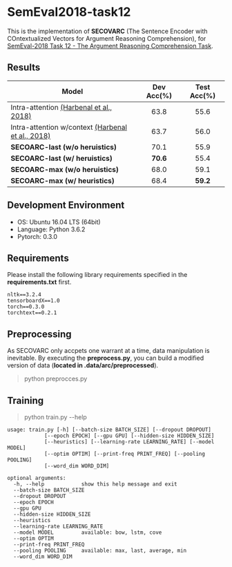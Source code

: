 # SemEval2018-task12

This is the implementation of **SECOVARC** (The Sentence Encoder with COntextualized Vectors for Argument Reasoning Comprehension), 
for [SemEval-2018 Task 12 - The Argument Reasoning Comprehension Task](https://competitions.codalab.org/competitions/17327).

## Results

| Model        | Dev Acc(%) | Test Acc(%)| 
|--------------|:----------:|:----------:|
| Intra-attention [(Harbenal et al., 2018)](https://arxiv.org/abs/1708.01425)            | 63.8 | 55.6 |
| Intra-attention w/context [(Harbenal et al., 2018)](https://arxiv.org/abs/1708.01425)  | 63.7 | 56.0 |
| **SECOARC-last (w/o heruistics)**  | 70.1 | 55.9 |
| **SECOARC-last (w/ heruistics)**  | **70.6** | 55.4 |
| **SECOARC-max (w/o heruistics)**  | 68.0 | 59.1 |
| **SECOARC-max (w/ heuristics)**   | 68.4 | **59.2** |

## Development Environment
- OS: Ubuntu 16.04 LTS (64bit)
- Language: Python 3.6.2
- Pytorch: 0.3.0

## Requirements

Please install the following library requirements specified in the **requirements.txt** first.

    nltk==3.2.4
    tensorboardX==1.0
    torch==0.3.0
    torchtext==0.2.1
    
## Preprocessing

As SECOVARC only accpets one warrant at a time, data manipulation is inevitable.
By executing the **preprocess.py**, you can build a modified version of data (**located in .data/arc/preprocessed**).

> python preprocces.py 

## Training

> python train.py --help

	usage: train.py [-h] [--batch-size BATCH_SIZE] [--dropout DROPOUT]
                [--epoch EPOCH] [--gpu GPU] [--hidden-size HIDDEN_SIZE]
                [--heuristics] [--learning-rate LEARNING_RATE] [--model MODEL]
                [--optim OPTIM] [--print-freq PRINT_FREQ] [--pooling POOLING]
                [--word_dim WORD_DIM]

    optional arguments:
      -h, --help            show this help message and exit
      --batch-size BATCH_SIZE
      --dropout DROPOUT
      --epoch EPOCH
      --gpu GPU
      --hidden-size HIDDEN_SIZE
      --heuristics
      --learning-rate LEARNING_RATE
      --model MODEL         available: bow, lstm, cove
      --optim OPTIM
      --print-freq PRINT_FREQ
      --pooling POOLING     available: max, last, average, min
      --word_dim WORD_DIM
 
